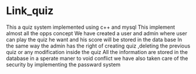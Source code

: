 # Link_quiz
This a quiz system implemented using c++ and mysql 
This implement almost all the opps concept 
We have created a user and admin where user can play the quiz he want and his score will be stored in the data base 
In the same way the admin has the right of creating quiz ,deleting the previous quiz or any modification inside the quiz 
All the information are stored in the database in a sperate maner to void conflict
we have also taken care of the security by implementing the passward system
